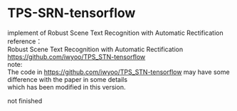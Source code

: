 # TPS-SRN-tensorflow
implement of Robust Scene Text Recognition with Automatic Rectification   
reference：  
Robust Scene Text Recognition with Automatic Rectification  
https://github.com/iwyoo/TPS_STN-tensorflow  
note:   
The code in https://github.com/iwyoo/TPS_STN-tensorflow may have some difference with the paper in some details  
 which has been modified in this version.  

not finished
